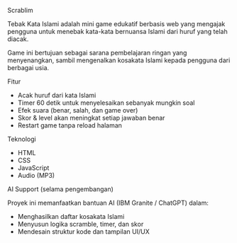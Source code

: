 Scrablim 

Tebak Kata Islami adalah mini game edukatif berbasis web yang mengajak pengguna untuk menebak kata-kata bernuansa Islami dari huruf yang telah diacak.

Game ini bertujuan sebagai sarana pembelajaran ringan yang menyenangkan, sambil mengenalkan kosakata Islami kepada pengguna dari berbagai usia.

Fitur

- Acak huruf dari kata Islami
- Timer 60 detik untuk menyelesaikan sebanyak mungkin soal
- Efek suara (benar, salah, dan game over)
- Skor & level akan meningkat setiap jawaban benar
- Restart game tanpa reload halaman

Teknologi

- HTML
- CSS
- JavaScript
- Audio (MP3)

AI Support (selama pengembangan)

Proyek ini memanfaatkan bantuan AI (IBM Granite / ChatGPT) dalam:
- Menghasilkan daftar kosakata Islami
- Menyusun logika scramble, timer, dan skor
- Mendesain struktur kode dan tampilan UI/UX
